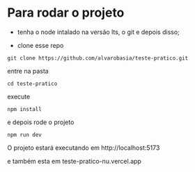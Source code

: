 # Para rodar o projeto
* tenha o node intalado na versão lts, o git e depois disso;

* clone esse repo
```
git clone https://github.com/alvarobasia/teste-pratico.git
```

entre na pasta
```
cd teste-pratico
```

execute
```
npm install
```

e depois rode o projeto
```
npm run dev
```

O projeto estará executando em http://localhost:5173

e também esta em teste-pratico-nu.vercel.app
